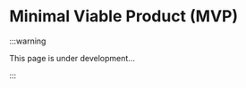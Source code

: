 # Minimal Viable Product (MVP)

:::warning

This page is under development...

:::

<!--
## A hands-on no-code option for product managers

This is a basic no-code demo of ChatSEL, built using visual editors from [Glific](https://glific.org). It features a combination of static questions and responses, AI-generated conversations, and a menu with example modules—including a role-play module where teachers and AI can simulate SEL kernel interactions. The AI conversations are powered by OpenAI's ChatGPT 4o, supported via the Assistant API (see this post from [Glific](https://glific.org/chatgpt-unleashed-journey-to-production-and-preparing-for-launch-on-glific/)).

:::tip
We highly recommend that product managers developing new GenAI chatbots get hands-on experience by building an MVP using the no-code option. 

This approach will provide valuable insights into defining the static and dynamic components of the chats, identifying common challenges in AI interactions (e.g., latency, response length, usefulness, accuracy, and relevance), and generating ideas for feature enhancements.
:::

## A demo Whatsapp Chatbot built with Glific

import ReactPlayer from 'react-player'
import useBaseUrl from '@docusaurus/useBaseUrl';

<ReactPlayer controls url={useBaseUrl('/video/glific-chat-flow.mp4')} />


## See the demo in action

<ReactPlayer controls url={useBaseUrl('/video/chatsel-glific-demo.mp4')} />

-->